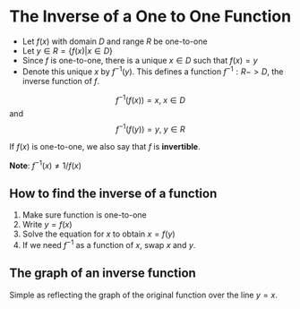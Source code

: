 # The Inverse of a One to One Function

- Let $f(x)$ with domain $D$ and range $R$ be one-to-one
- Let $y \in R = \{f(x)|x\in D\}$
- Since $f$ is one-to-one, there is a unique $x \in D$ such that $f(x)=y$
- Denote this unique $x$ by $f^{-1}(y)$. This defines a function $f^{-1}: R -> D$, the inverse function of $f$.

$$f^{-1}(f(x))=x,\; x\in D$$
and
$$f^{-1}(f(y))=y,\; y\in R$$

If $f(x)$ is one-to-one, we also say that $f$ is __invertible__.

__Note__: $f^{-1}(x) \neq 1/{f(x)}$


## How to find the inverse of a function

1. Make sure function is one-to-one
2. Write $y=f(x)$
3. Solve the equation for $x$ to obtain $x=f(y)$
4. If we need $f^{-1}$ as a function of $x$, swap $x$ and $y$.

## The graph of an inverse function

Simple as reflecting the graph of the original function over the line $y=x$.